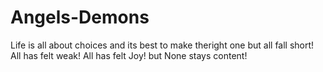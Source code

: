 # Angels-Demons
Life is all about choices and its best to make theright one but all fall short! All has felt weak! All has felt Joy! but None stays content!
